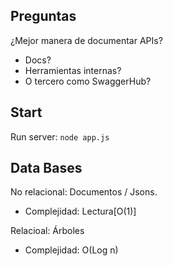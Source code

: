## Preguntas
¿Mejor manera de documentar APIs?
- Docs?
- Herramientas internas?
- O tercero como SwaggerHub?

## Start
Run server:
`node app.js`

## Data Bases
No relacional: Documentos / Jsons. 
* Complejidad: Lectura[O(1)]

Relacioal: Árboles
* Complejidad: O(Log n) 